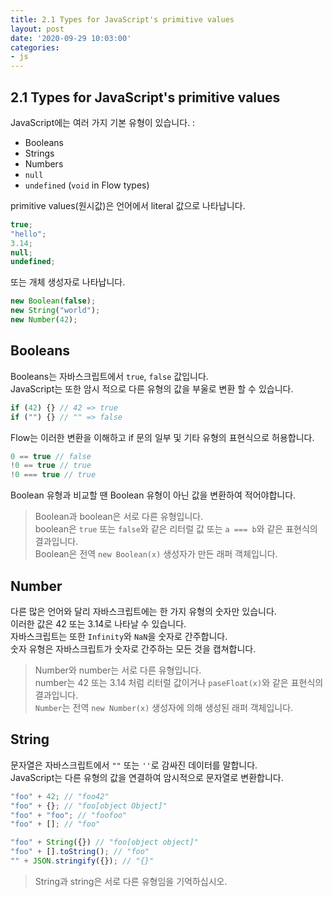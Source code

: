 ```yaml
---
title: 2.1 Types for JavaScript's primitive values
layout: post
date: '2020-09-29 10:03:00'
categories:
- js
---
```


## 2.1 Types for JavaScript's primitive values

JavaScript에는 여러 가지 기본 유형이 있습니다. :

* Booleans
* Strings
* Numbers
* `null`
* `undefined` (`void` in Flow types)

primitive values(원시값)은 언어에서 literal 값으로 나타납니다.  

```javascript
true;
"hello";
3.14;
null;
undefined;
```

또는 개체 생성자로 나타납니다.

```javascript
new Boolean(false);
new String("world");
new Number(42);
```

## Booleans

Booleans는 자바스크립트에서 `true`, `false` 값입니다.  
JavaScript는 또한 암시 적으로 다른 유형의 값을 부울로 변환 할 수 있습니다.  

```javascript
if (42) {} // 42 => true
if ("") {} // "" => false
```

Flow는 이러한 변환을 이해하고 if 문의 일부 및 기타 유형의 표현식으로 허용합니다.  

```javascript
0 == true // false
!0 == true // true
!0 === true // true
```

Boolean 유형과 비교할 땐 Boolean 유형이 아닌 값을 변환하여 적어야합니다.  

>Boolean과 boolean은 서로 다른 유형입니다.  
>boolean은 `true` 또는 `false`와 같은 리터럴 값 또는 `a === b`와 같은 표현식의 결과입니다.  
>Boolean은 전역 `new Boolean(x)` 생성자가 만든 래퍼 객체입니다.

## Number

다른 많은 언어와 달리 자바스크립트에는 한 가지 유형의 숫자만 있습니다.  
이러한 값은 42 또는 3.14로 나타날 수 있습니다.  
자바스크립트는 또한 `Infinity`와 `NaN`을 숫자로 간주합니다.  
숫자 유형은 자바스크립트가 숫자로 간주하는 모든 것을 캡쳐합니다.  

>Number와 number는 서로 다른 유형입니다.  
>number는 42 또는 3.14 처럼 리터럴 값이거나 `paseFloat(x)`와 같은 표현식의 결과입니다.  
>`Number`는 전역 `new Number(x)` 생성자에 의해 생성된 래퍼 객체입니다.

## String

문자열은 자바스크립트에서 `""` 또는 `''`로 감싸진 데이터를 말합니다.  
JavaScript는 다른 유형의 값을 연결하여 암시적으로 문자열로 변환합니다.  

```javascript
"foo" + 42; // "foo42"
"foo" + {}; // "foo[object Object]"
"foo" + "foo"; // "foofoo"
"foo" + []; // "foo"
```

```javascript
"foo" + String({}) // "foo[object object]"
"foo" + [].toString(); // "foo"
"" + JSON.stringify({}); // "{}"
```

>String과 string은 서로 다른 유형임을 기억하십시오.  
>